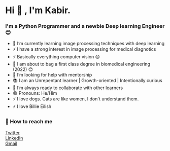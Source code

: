 # Hi 👋 , I'm Kabir.

### I'm a Python Programmer and a newbie Deep learning Engineer 😊

- 🌱 I’m currently learning image processing techniques with deep learning
- ⚡ I have a strong interest in image processing for medical diagnotics 
- ⚡ Basically everything computer vision 😊
- 📝 I am about to bag a first class degree in biomedical engineering (2022) 😊
- 🤔 I’m looking for help with mentorship
- 📚 I am an Unrepentant learner | Growth-oriented | Intentionally curious
- 👯 I’m always ready to collaborate with other learners
- 😄 Pronouns: He/Him
- ⚡ I love dogs. Cats are like women, I don't understand them.
- ⚡ I love Billie Eilish

### 🤙 How to reach me

[Twitter](https://twitter.com/marshallhamzah)
</br>
[LinkedIn](https://www.linkedin.com/in/kabir-muhammad-b82161135)
</br>
[Gmail](muhammadkabirhamzah@gmail.com)


<!--
**Marshall-mk/Marshall-mk** is a ✨ _special_ ✨ repository because its `README.md` (this file) appears on your GitHub profile.

-->
